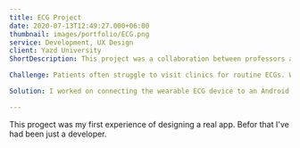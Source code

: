 ```yaml
---
title: ECG Project
date: 2020-07-13T12:49:27.000+06:00
thumbnail: images/portfolio/ECG.png
service: Development, UX Design
client: Yazd University
ShortDescription: This project was a collaboration between professors at Yazd University to develop a remote ECG monitoring system. It uses a wearable device to transmit heart signal data via Bluetooth to an Android app I developed for receiving and displaying the data.

Challenge: Patients often struggle to visit clinics for routine ECGs. We aimed to create a small, lightweight device patients could wear to remotely send heart data to their doctors from home, increasing accessibility.

Solution: I worked on connecting the wearable ECG device to an Android app and enabling real-time data transmission and display. The app successfully receives and visualizes the heart signal data sent wirelessly from the patient device, helping doctors monitor their patients' health remotely.

---
```

This progect was my first experience of  designing a real app. Befor that I've had been just a developer.